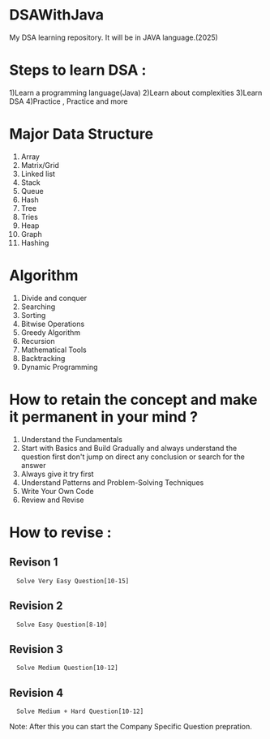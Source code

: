 # DSAWithJava
My DSA learning repository. It will be in JAVA language.(2025)

# Steps to learn DSA :
  1)Learn a programming language(Java)
  2)Learn about complexities
  3)Learn DSA
  4)Practice , Practice and more

# Major Data Structure                         
  1) Array                                  
  2) Matrix/Grid                            
  3) Linked list                            
  4) Stack                                                
  5) Queue                                  
  6) Hash                                   
  7) Tree                                   
  8) Tries                                   
  9) Heap                                   
  10) Graph
  11) Hashing

# Algorithm
  1) Divide and conquer
  2) Searching
  3) Sorting
  4) Bitwise Operations
  5) Greedy Algorithm
  6) Recursion
  7) Mathematical Tools
  8) Backtracking
  9) Dynamic Programming

# How to retain the concept and make it permanent in your mind ?
  1) Understand the Fundamentals
  1) Start with Basics and Build Gradually and always understand the question first don't jump on direct any conclusion or search for the answer
  2) Always give it try first
  3) Understand Patterns and Problem-Solving Techniques
  4) Write Your Own Code
  5) Review and Revise

# How to revise :
  ## Revison 1 
      Solve Very Easy Question[10-15]
  ## Revision 2
      Solve Easy Question[8-10]
  ## Revision 3
      Solve Medium Question[10-12]
  ## Revision 4
      Solve Medium + Hard Question[10-12]
  Note: After this you can start the Company Specific Question  prepration.
 